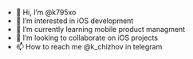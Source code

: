 - 👋 Hi, I’m @k795xo
- 👀 I’m interested in iOS development
- 🌱 I’m currently learning mobile product managment 
- 💞️ I’m looking to collaborate on iOS projects
- 📫 How to reach me @k_chizhov in telegram

<!---
k795xo/k795xo is a ✨ special ✨ repository because its `README.md` (this file) appears on your GitHub profile.
You can click the Preview link to take a look at your changes.
--->
